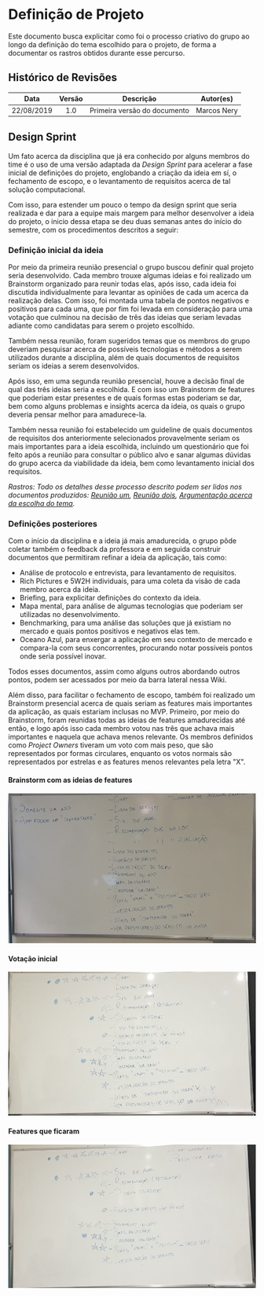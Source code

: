 # Definição de Projeto

Este documento busca explicitar como foi o processo criativo do grupo ao longo da definição do tema escolhido para o projeto, de forma a documentar os rastros obtidos durante esse percurso.

## Histórico de Revisões

|    Data    | Versão |                      Descrição                      |   Autor(es)    |
| :--------: | :----: | :-------------------------------------------------: | :------------: |
| 22/08/2019 |  1.0   | Primeira versão do documento                        | Marcos Nery    |  

## Design Sprint

Um fato acerca da disciplina que já era conhecido por alguns membros do time é o uso de uma versão adaptada da *Design Sprint* para acelerar a fase inicial de definições do projeto, englobando a criação da ideia em sí, o fechamento de escopo, e o levantamento de requisitos acerca de tal solução computacional.

Com isso, para estender um pouco o tempo da design sprint que seria realizada e dar para a equipe mais margem para melhor desenvolver a ideia do projeto, o inicio dessa etapa se deu duas semanas antes do início do semestre, com os procedimentos descritos a seguir:

### Definição inicial da ideia 
 
Por meio da primeira reunião presencial o grupo buscou definir qual projeto seria desenvolvido. Cada membro trouxe algumas ideias e foi realizado um Brainstorm organizado para reunir todas elas, após isso, cada ideia foi discutida individualmente para levantar as opiniões de cada um acerca da realização delas. Com isso, foi montada uma tabela de pontos negativos e positivos para cada uma, que por fim foi levada em consideração para uma votação que culminou na decisão de três das ideias que seriam levadas adiante como candidatas para serem o projeto escolhido.

Também nessa reunião, foram sugeridos temas que os membros do grupo deveriam pesquisar acerca de possíveis tecnologias e métodos a serem utilizados durante a disciplina, além de quais documentos de requisitos seriam os ideias a serem desenvolvidos.

Após isso, em uma segunda reunião presencial, houve a decisão final de qual das três ideias seria a escolhida. E com isso um Brainstorm de features que poderiam estar presentes e de quais formas estas poderiam se dar, bem como alguns problemas e insights acerca da ideia, os quais o grupo deveria pensar melhor para amadurece-la. 

Também nessa reunião foi estabelecido um guideline de quais documentos de requisitos dos anteriormente selecionados provavelmente seriam os mais importantes para a ideia escolhida, incluindo um questionário que foi feito após a reunião para consultar o público alvo e sanar algumas dúvidas do grupo acerca da viabilidade da ideia, bem como levantamento inicial dos requisitos.

_Rastros: Todo os detalhes desse processo descrito podem ser lidos nos documentos produzidos: [Reunião um](https://docs.google.com/document/d/1mPdpUIUu455wS6XcJD-qGZRmkjzdTD6SiCdKyf02ESU/edit?usp=sharing), [Reunião dois](https://docs.google.com/document/d/1lbO1BRXxl-Qj22furcVBQH6wrgzwcypEwon2kQYcBuA/edit?usp=sharing), [Argumentação acerca da escolha do tema](https://drive.google.com/open?id=11979BAs72G52WG8ErNNlIMTJlolvew54)._ 


### Definições posteriores 

Com o início da disciplina e a ideia já mais amadurecida, o grupo pôde coletar também o feedback da professora e em seguida construir documentos que permitiram refinar a ideia da aplicação, tais como: 

* Análise de protocolo e entrevista, para levantamento de requisitos.
* Rich Pictures e 5W2H individuais, para uma coleta da visão de cada membro acerca da ideia.
* Briefing, para explicitar definições do contexto da ideia.
* Mapa mental, para análise de algumas tecnologias que poderiam ser utilizadas no desenvolvimento.  
* Benchmarking, para uma análise das soluções que já existiam no mercado e quais pontos positivos e negativos elas tem.
* Oceano Azul, para enxergar a aplicação em seu contexto de mercado e compara-la com seus concorrentes, procurando notar possíveis pontos onde seria possível inovar.


Todos esses documentos, assim como alguns outros abordando outros pontos, podem ser acessados por meio da barra lateral nessa Wiki.

Além disso, para facilitar o fechamento de escopo, também foi realizado um Brainstorm presencial acerca de quais seriam as features mais importantes da aplicação, as quais estariam inclusas no MVP. Primeiro, por meio do Brainstorm, foram reunidas todas as ideias de features amadurecidas até então, e logo após isso cada membro votou nas três que achava mais importantes e naquela que achava menos relevante. Os membros definidos como *Project Owners* tiveram um voto com mais peso, que são representados por formas circulares, enquanto os votos normais são representados por estrelas e as features menos relevantes pela letra "X".


#### Brainstorm com as ideias de features
![Brainstorm inicial](../../../assets/brainstormInicial.PNG)

#### Votação inicial 
![Brainstorm pt2](../../../assets/brainstormPt2.PNG)

#### Features que ficaram
![Brainstorm pt3](../../../assets/brainstormPt3.PNG)
